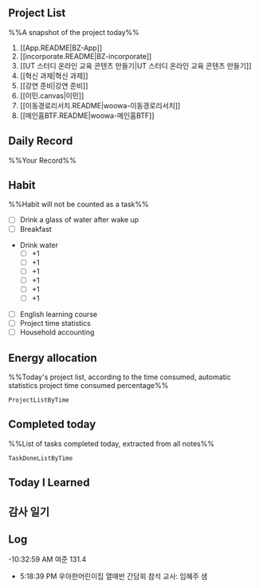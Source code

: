 ## Project List
%%A snapshot of the project today%%
1. [[App.README|BZ-App]]
2. [[incorporate.README|BZ-incorporate]]
3. [[UT 스터디 온라인 교육 콘텐츠 만들기|UT 스터디 온라인 교육 콘텐츠 만들기]]
4. [[혁신 과제|혁신 과제]]
5. [[강연 준비|강연 준비]]
6. [[이민.canvas|이민]]
7. [[이동경로리서치.README|woowa-이동경로리서치]]
8. [[메인홈BTF.README|woowa-메인홈BTF]]

## Daily Record
%%Your Record%%


## Habit
%%Habit will not be counted as a task%%
- [ ] Drink a glass of water after wake up
- [ ] Breakfast
- Drink water
	- [ ] +1
	- [ ] +1
	- [ ] +1
	- [ ] +1
	- [ ] +1
	- [ ] +1
- [ ] English learning course
- [ ] Project time statistics
- [ ] Household accounting

## Energy allocation
%%Today's project list, according to the time consumed, automatic statistics project time consumed percentage%%
```LifeOS
ProjectListByTime
```

## Completed today
%%List of tasks completed today, extracted from all notes%%
```LifeOS
TaskDoneListByTime
```


## Today I Learned


## 감사 일기



## Log
-10:32:59 AM 여준 131.4

- 5:18:39 PM 우아한어린이집 열매반 간담회 참석
교사: 임혜주 샘
